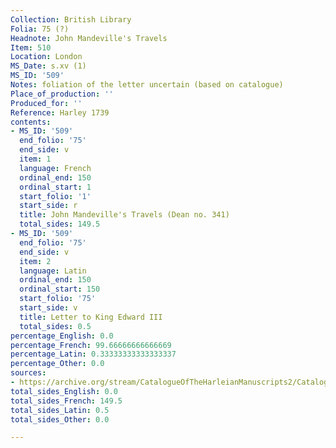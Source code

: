 ```yaml
---
Collection: British Library
Folia: 75 (?)
Headnote: John Mandeville's Travels
Item: 510
Location: London
MS_Date: s.xv (1)
MS_ID: '509'
Notes: foliation of the letter uncertain (based on catalogue)
Place_of_production: ''
Produced_for: ''
Reference: Harley 1739
contents:
- MS_ID: '509'
  end_folio: '75'
  end_side: v
  item: 1
  language: French
  ordinal_end: 150
  ordinal_start: 1
  start_folio: '1'
  start_side: r
  title: John Mandeville's Travels (Dean no. 341)
  total_sides: 149.5
- MS_ID: '509'
  end_folio: '75'
  end_side: v
  item: 2
  language: Latin
  ordinal_end: 150
  ordinal_start: 150
  start_folio: '75'
  start_side: v
  title: Letter to King Edward III
  total_sides: 0.5
percentage_English: 0.0
percentage_French: 99.66666666666669
percentage_Latin: 0.33333333333333337
percentage_Other: 0.0
sources:
- https://archive.org/stream/CatalogueOfTheHarleianManuscripts2/Catalogue_of_the_Harleian_Manuscripts_2#page/n202/mode/1up
total_sides_English: 0.0
total_sides_French: 149.5
total_sides_Latin: 0.5
total_sides_Other: 0.0

---
```

